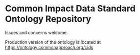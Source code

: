 # Common Impact Data Standard Ontology Repository

Issues and concerns welcome.

Production version of the ontology is located at https://ontology.commonapproach.org/cids

